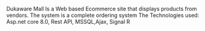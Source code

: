 Dukaware Mall Is a Web based Ecommerce site that displays products from vendors.
The system is a complete ordering system
The Technologies used: Asp.net core 8.0, Rest API, MSSQL,Ajax, Signal R 
